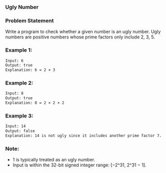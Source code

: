 ### Ugly Number

### Problem Statement
Write a program to check whether a given number is an ugly number.
Ugly numbers are positive numbers whose prime factors only include 2, 3, 5.

### Example 1:
```bash
Input: 6
Output: true
Explanation: 6 = 2 × 3
```
### Example 2:
```bash
Input: 8
Output: true
Explanation: 8 = 2 × 2 × 2
```
### Example 3:
```bash
Input: 14
Output: false 
Explanation: 14 is not ugly since it includes another prime factor 7.
```

### Note:
* 1 is typically treated as an ugly number.
* Input is within the 32-bit signed integer range: [−2^31,  2^31 − 1].